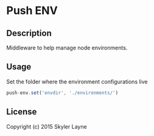 # Push ENV  

## Description  

Middleware to help manage node environments.  

## Usage  

Set the folder where the environment configurations live  
``` javascript
push-env.set('envdir', './environments/')
```



## License

Copyright (c) 2015 Skyler Layne
